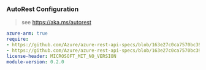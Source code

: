 ### AutoRest Configuration

> see https://aka.ms/autorest

``` yaml
azure-arm: true
require:
- https://github.com/Azure/azure-rest-api-specs/blob/163e27c0ca7570bc39e00a46f255740d9b3ba3cb/specification/commerce/resource-manager/readme.md
- https://github.com/Azure/azure-rest-api-specs/blob/163e27c0ca7570bc39e00a46f255740d9b3ba3cb/specification/commerce/resource-manager/readme.go.md
license-header: MICROSOFT_MIT_NO_VERSION
module-version: 0.2.0

```